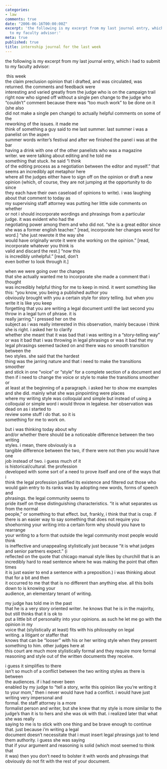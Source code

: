 ```yaml
---
categories:
- law
comments: true
date: "2006-06-16T00:00:00Z"
excerpt: 'the following is my excerpt from my last journal entry, which i had to submit
  to my faculty advisor:'
meta: true
published: true
title: internship journal for the last week
---
```


the following is my excerpt from my last journal entry, which i had to submit to my faculty advisor:

 this week  
the claim preclusion opinion that i drafted, and was circulated, was  
returned. the comments and feedback were  
interesting and varied greatly from the judge who is on the campaign trail  
right now who signed off without a single pen change to the judge who  
“couldn’t” comment because there was “too much work” to be done on it (she also  
did not make a single pen change) to actually helpful comments on some of the  
reworking of the issues. it made me  
think of something a guy said to me last summer. last summer i was a panelist on the aspen  
summer words writer’s festival and after we finished the panel i was at the bar  
having a drink with one of the other panelists who was a magazine writer. we were talking about editing and he told me  
something that stuck. he said “i think  
of the editing process as a negotiation between the editor and myself.” that seems an incredibly apt metaphor here  
where all the judges either have to sign off on the opinion or draft a new  
opinion (which, of course, they are not jumping at the opportunity to do since  
they each have their own caseload of opinions to write). i was laughing about that comment to today as  
my supervising staff attorney was putting her little side comments on whether  
or not i should incorporate wordings and phrasings from a particular  
judge. it was evident who had the  
negotiating power among them and who did not. “she is a great editor since she was a former english teacher.” [read, incorporate her changes word for  
word.] “she just rewrote it the way she  
would have originally wrote it were she working on the opinion.” [read, incorporate whatever you think is  
valid and discard the rest.] “now this  
is incredibly unhelpful.” [read, don’t  
even bother to look through it.] 

when we were going over the changes  
that she actually wanted me to incorporate she made a comment that i thought  
was incredibly helpful thing for me to keep in mind. it went something like this: “you know, you being a published author you  
obviously brought with you a certain style for story telling. but when you write it is like you keep  
forgetting that you are writing a legal document until the last second you  
throw in a legal turn of phrase. it is  
really jarring.” i pressed her on the  
subject as i was really interested in this observation, mainly because i think  
she is right. i asked her to clarify  
whether she meant that it was bad that i was writing in a “story-telling way”  
or was it bad that i was throwing in legal phrasings or was it bad that my  
legal phrasings seemed tacked on and there was no smooth transition between the  
two styles. she said that the hardest  
thing was the jarring nature and that i need to make the transitions smoother  
and stick in one “voice” or “style” for a complete section of a document and  
then if i need to change the voice or style to make the transitions smoother or  
at least at the beginning of a paragraph. i asked her to show me examples and she did. mainly what she was pinpointing were places  
where my writing style was colloquial and simple but instead of using a  
colloquial or simple word i would throw in legalese. her observation was dead on as i started to  
review some stuff i do that. so it is  
something for me to work on.

but i was thinking today about why  
and/or whether there should be a noticeable difference between the two writing  
styles. i mean, there obviously is a  
tangible difference between the two, if there were not then you would have one  
job instead of two. i guess much of it  
is historical/cultural. the profession  
developed with some sort of a need to prove itself and one of the ways that i  
think the legal profession justified its existence and filtered out those who  
would gain entry to its ranks was by adopting new words, forms of speech and  
phrasings. the legal community seems to  
pride itself on these distinguishing characteristics. “it is what separates us from the normal  
people,” or something to that effect. but, frankly, i think that that is crap. if there is an easier way to say something that does not require you  
shoehorning your writing into a certain form why should you have to rearrange  
your writing to a form that outside the legal community most people would think  
is ineffective and unappealing stylistically just because “it is what judges  
and senior partners expect.” (i  
reflected on the quote that chicago manual style likes by churchill that is an  
incredibly hard to read sentence where he was making the point that often times  
it is just easier to end a sentence with a preposition.) i was thinking about that for a bit and then  
it occurred to me that that is no different than anything else. all this boils down to is knowing your  
audience, an elementary tenant of writing. 

my judge has told me in the past  
that he is a very story oriented writer. he knows that he is in the majority, but still thinks that it is ok to  
put a little bit of personality into your opinions. as such he let me go with the opinion in my  
voice that (stylistically at least) fits with his philosophy on legal  
writing. a litigant or staffer that  
knows that can be “looser” with his or her writing style when they present  
something to him. other judges here at  
this court are much more stylistically formal and they require more formal  
reasoning and style out of the written documents they receive. 

i guess it simplifies to there  
isn’t so much of a conflict between the two writing styles as there is between  
the audiences. if i had never been  
enabled by my judge to “tell a story, write this opinion like you’re writing it  
to your mom,” then i never would have had a conflict. i would have just writing very impersonal and  
formal. the staff attorney is a more  
formalist person and writer, but she knew that my style is more similar to the  
judge’s than it is to hers and she was ok with that. i realized later that what she was really  
saying to me is to stick with one thing and be brave enough to continue  
that. just because i’m writing a legal  
document doesn’t necessitate that i must insert legal phrasings just to lend  
them authority. i guess she was saying  
that if your argument and reasoning is solid (which most seemed to think that  
it was) then you don’t need to bolster it with words and phrasings that  
obviously do not fit with the rest of your document.